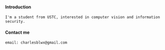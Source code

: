 #### Introduction
```
I'm a student from USTC, interested in computer vision and information security.
```

#### Contact me
```
email: charlesblwx@gmail.com
```
